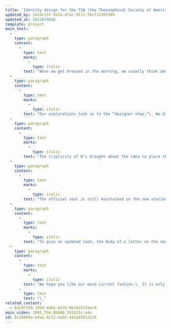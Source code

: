 ```yaml
---
title: 'Identity design for the TSA (the Theosophical Society of America)'
updated_by: 241dc15f-5b2a-47ac-9111-7bcf1230f589
updated_at: 1612074608
template: project
main_text:
  -
    type: paragraph
    content:
      -
        type: text
        marks:
          -
            type: italic
        text: "When we get dressed in the morning, we usually think about what we will be doing that day, who we will be meeting, and what overall image we would like to portray.\_ A new look usually gives us a lift and puts a little more bounce in our step.\_ At Olcott, your national center, the staff has been looking for ways to give the Society a little more bounce in the way that it meets the public.\_ We have considered what image would best represent us to new seekers who might be attracted and want to become a part of us.\_"
  -
    type: paragraph
    content:
      -
        type: text
        marks:
          -
            type: italic
        text: "Our explorations took us to the “designer shop.”\_ We didn’t want just any look; we wanted to have that special flair that bespeaks care and forethought to the overall appearance.\_ We were fortunate enough to have former national board member Tom Ockerse, also former head of the School of Design at Rhode Island School of Design, to offer us help in developing our visual image.\_ Tom, being a long-time member was familiar with the mission of the Society, but he was challenged with how one might get the idea across symbolically.\_ He explored different ways of writing the name, “the Theosophical Society in America”, a mouthful which alone is enough to scare off some timid souls.\_ As he worked with it, he discovered that parts of the name could be juxtaposed so that the O’s in Theosophy and Society could be placed over each other in such a way as to form a triangle.\_ Interestingly, when written in all caps, this arrangement actually makes the name easier to read. \_"
  -
    type: paragraph
    content:
      -
        type: text
        marks:
          -
            type: italic
        text: "The triplicity of O’s brought about the idea to place their smaller reflection above them, seen as three dots.\_ Now there were two triangles, slight but present, with many implied meanings—as above so below, 3 objects, 3 fundamental propositions, etc.\_ And a bonus appeared in that this pattern of three dots was used by Master KH as a postscript incorporated into his signature, thus subtly evoking the energy of the early founders."
  -
    type: paragraph
    content:
      -
        type: text
        marks:
          -
            type: italic
        text: "The official seal is still maintained on the new stationary design, but more as an official coat of arms than the primary focus.\_ It gives a feeling of being well established and also provides the clear link with our history and International Headquarters at Adyar."
  -
    type: paragraph
    content:
      -
        type: text
        marks:
          -
            type: italic
        text: "To give an updated look, the body of a letter on the new stationary will have slightly more than a two-inch left-hand margin so that the edge of text falls directly in line with “in America.”\_ The right-hand margin will be ragged and only about a half inch wide in order to have adequate spacing for the body of the letter. This gives a fresh and modern look to our correspondence. \_"
  -
    type: paragraph
    content:
      -
        type: text
        marks:
          -
            type: italic
        text: "We hope you like our more current fashion.\_ It is only the beginning of exploring iterations of our new look as it will soon be translated into mailings, advertisements, website, and more.\_ Tom will evaluate each aspect of our visual image as it comes up for review, in order to apply this new visual language as it unfolds in our many applications.\_ Soon we will have a whole new wardrobe with a unified look that we hope will attract positive attention from interested seekers. "
      -
        type: text
        text: "\_"
related_content:
  - 6dc8f379-7d5d-4db4-bd76-8b10a5141ec6
main_video: 2005_TSA_BRAND_201023c.m4v
id: bc18669a-b4aa-4cf2-aa5b-441a4561d229
---
```

